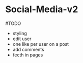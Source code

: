 # Social-Media-v2

#TODO

- styling
- edit user
- one like per user on a post
- add comments
- fecth in pages
